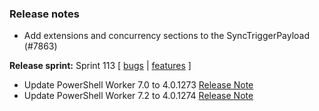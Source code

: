### Release notes
<!-- Please add your release notes in the following format:
- My change description (#PR)
-->

* Add extensions and concurrency sections to the SyncTriggerPayload (#7863)

**Release sprint:** Sprint 113
[ [bugs](https://github.com/Azure/azure-functions-host/issues?q=is%3Aissue+milestone%3A%22Functions+Sprint+113%22+label%3Abug+is%3Aclosed) | [features](https://github.com/Azure/azure-functions-host/issues?q=is%3Aissue+milestone%3A%22Functions+Sprint+113%22+label%3Afeature+is%3Aclosed) ]
- Update PowerShell Worker 7.0 to 4.0.1273 [Release Note](https://github.com/Azure/azure-functions-powershell-worker/releases/tag/v4.0.1273)
- Update PowerShell Worker 7.2 to 4.0.1274 [Release Note](https://github.com/Azure/azure-functions-powershell-worker/releases/tag/v4.0.1274)